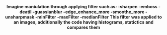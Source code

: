 <center>
<b>Imagine maniulation through applying filter such as:  
-sharpen  
-emboss  
-deatil  
-guassianblur  
-edge_enhance_more  
-smoothe_more  
-unsharpmask  
-minFilter  
-maxFilter  
-medianFilter  
 This filter was applied to an images, additionally the code having histograms, statictics and compares them</b>
</center>
